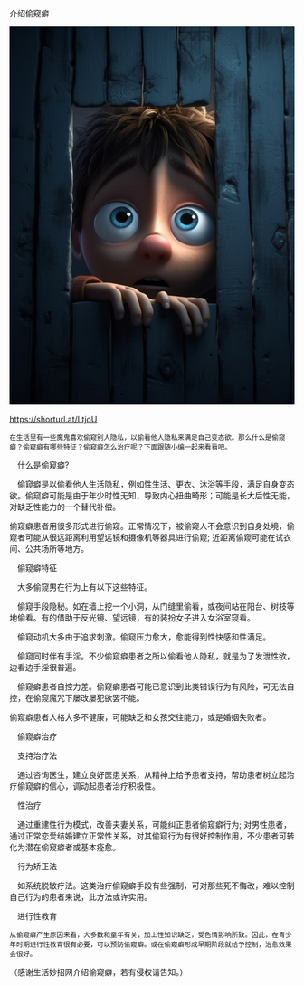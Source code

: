 介绍偷窥癖


![介绍偷窥癖](https://github.com/ywangnccu/ywang/blob/main/images/PeekGhost.jpg)

https://shorturl.at/LtjoU

    在生活里有一些魔鬼喜欢偷窥别人隐私，以偷看他人隐私来满足自己变态欲。那么什么是偷窥癖？偷窥癖有哪些特征？偷窥癖怎么治疗呢？下面跟随小编一起来看看吧。

　什么是偷窥癖?

　偷窥癖是以偷看他人生活隐私，例如性生活、更衣、沐浴等手段，满足自身变态欲。偷窥癖可能是由于年少时性无知，导致内心扭曲畸形；可能是长大后性无能，对缺乏性能力的一个替代补偿。

偷窥癖患者用很多形式进行偷窥。正常情况下，被偷窥人不会意识到自身处境，偷窥者可能从很远距离利用望远镜和摄像机等器具进行偷窥; 近距离偷窥可能在试衣间、公共场所等地方。

 

　偷窥癖特征

　大多偷窥男在行为上有以下这些特征。

　偷窥手段隐秘。如在墙上挖一个小洞，从门缝里偷看，或夜间站在阳台、树枝等地偷看。有的借助于反光镜、望远镜，有的装扮女子进入女浴室窥看。　　

　偷窥动机大多由于追求刺激。偷窥压力愈大，愈能得到性快感和性满足。

　偷窥同时伴有手淫。不少偷窥癖患者之所以偷看他人隐私，就是为了发泄性欲，边看边手淫很普遍。

　偷窥癖患者自控力差。偷窥癖患者可能已意识到此类错误行为有风险，可无法自控，在偷窥魔咒下屡改屡犯欲罢不能。

偷窥癖患者人格大多不健康，可能缺乏和女孩交往能力，或是婚姻失败者。

 

　偷窥癖治疗

　支持治疗法

　通过咨询医生，建立良好医患关系，从精神上给予患者支持，帮助患者树立起治疗偷窥癖的信心，调动起患者治疗积极性。

　性治疗

　通过重建性行为模式，改善夫妻关系，可能纠正患者偷窥癖行为; 对男性患者，通过正常恋爱结婚建立正常性关系，对其偷窥行为有很好控制作用，不少患者可转化为潜在偷窥癖者或基本痊愈。

　行为矫正法

　如系统脱敏疗法。这类治疗偷窥癖手段有些强制，可对那些死不悔改，难以控制自己行为的患者来说，此方法或许实用。

　进行性教育

    从偷窥癖产生原因来看，大多数和童年有关，加上性知识缺乏，受色情影响所致。因此，在青少年时期进行性教育很有必要，可以预防偷窥癖。或在偷窥癖形成早期阶段就给予控制，治愈效果会很好。
    

（感谢生活妙招网介绍偷窥癖，若有侵权请告知。）
